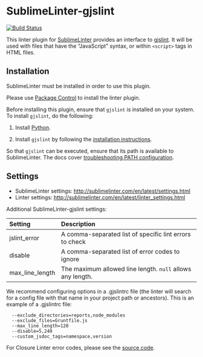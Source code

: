 SublimeLinter-gjslint
=========================

[![Build Status](https://travis-ci.org/SublimeLinter/SublimeLinter-gjslint.svg?branch=master)](https://travis-ci.org/SublimeLinter/SublimeLinter-gjslint)

This linter plugin for [SublimeLinter](https://github.com/SublimeLinter/SublimeLinter) provides an interface to [gjslint](https://developers.google.com/closure/utilities/docs/linter_howto). It will be used with files that have the “JavaScript” syntax, or within `<script>` tags in HTML files.


## Installation

SublimeLinter must be installed in order to use this plugin. 

Please use [Package Control](https://packagecontrol.io) to install the linter plugin.

Before installing this plugin, ensure that `gjslint` is installed on your system. To install `gjslint`, do the following:

1. Install [Python](http://python.org).

1. Install `gjslint` by following the [installation instructions](https://developers.google.com/closure/utilities/docs/linter_howto).

So that `gjslint` can be executed, ensure that its path is available to SublimeLinter. The docs cover [troubleshooting PATH configuration](http://sublimelinter.com/en/latest/troubleshooting.html#finding-a-linter-executable).


## Settings

- SublimeLinter settings: http://sublimelinter.com/en/latest/settings.html
- Linter settings: http://sublimelinter.com/en/latest/linter_settings.html

Additional SublimeLinter-gjslint settings: 

|Setting|Description|
|:------|:----------|
|jslint_error|A comma-separated list of specific lint errors to check|
|disable|A comma-separated list of error codes to ignore|
|max_line_length|The maximum allowed line length. `null` allows any length.|

We recommend configuring options in a .gjslintrc file (the linter will search for a config file with that name in your project path or ancestors). This is an example of a .gjslintrc file:
```
  --exclude_directories=reports,node_modules
  --exclude_files=Gruntfile.js
  --max_line_length=120
  --disable=5,240
  --custom_jsdoc_tags=namespace,version
```
For Closure Linter error codes, please see the [source code](https://code.google.com/p/closure-linter/source/browse/trunk/closure_linter/errors.py).
